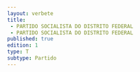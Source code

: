 ```yaml
---
layout: verbete
title:
 - PARTIDO SOCIALISTA DO DISTRITO FEDERAL
 - PARTIDO SOCIALISTA DO DISTRITO FEDERAL
published: true
edition: 1  
type: T
subtype: Partido
---
```


